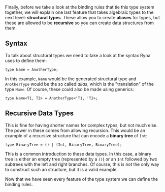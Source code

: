 Finally, before we take a look at the binding rules that tie this type system together, we will explain one last feature that
takes algebraic types to the next level: **structural types**. These allow you to create **aliases** for types, but these are 
allowed to be **recursive** so you can create data structures from them.

## Syntax

To talk about structural types we need to take a look at the syntax Ryna uses to define them:

```
type Name = AnotherType;
```

In this example, `Name` would be the generated structural type and `AnotherType` would be the so called *alias*, which is the
"translation" of the type `Name`. Of course, these could also be made using generics: 

```
type Name<T1, T2> = AnotherType<'T1, 'T2>;
```

## Recursive Data Types

This is fine for having shorter names for complex types, but not much else. The power in these comes from allowing recursion.
This would be an example of a recursive structure that can encode a **binary tree** of `Int`:

```
type BinaryTree = () | (Int, BinaryTree, BinaryTree);
```

This is a common introduction to these data types. In this case, a binary tree is either an empty tree (represented by a `()`) 
or an `Int` followed by two subtrees with the left and right branches. Of course, this is not the only way to construct such 
an structure, but it is a valid example.

Now that we have seen every feature of the type system we can define the binding rules. 